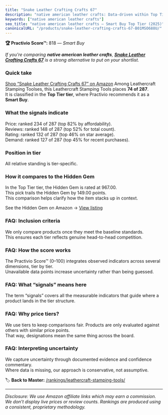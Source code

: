 ```yaml
---
title: "Snake Leather Crafting Crafts 67"
description: "native american leather crafts: Data-driven within Top Tier ranking using the Practivio Score™. Positioned by quality, value, demand, findability, momentum."
keywords: ["native american leather crafts"]
seo_title: "native american leather crafts — Smart Buy Top Tier (2025)"
canonicalURL: "/products/snake-leather-crafting-crafts-67-B01MSO688U/"
---
```


**🏆 Practivio Score™:** 818 — _Smart Buy_


*If you're comparing **native american leather crafts**, **[Snake Leather Crafting Crafts 67](https://www.amazon.com/dp/B01MSO688U?tag=practivio-20)** is a strong alternative to put on your shortlist.*
### Quick take
[Shop “Snake Leather Crafting Crafts 67” on Amazon](https://www.amazon.com/dp/B01MSO688U?tag=practivio-20)
Among Leathercraft Stamping Toolses, this Leathercraft Stamping Tools places **74 of 287**.  
It is classified in the **Top Tier tier**, where Practivio recommends it as a **Smart Buy**.

### What the signals indicate
Price: ranked 234 of 287 (top 82% by affordability).  
Reviews: ranked 148 of 287 (top 52% for total count).  
Rating: ranked 132 of 287 (top 46% on star average).  
Demand: ranked 127 of 287 (top 45% for recent purchases).

### Position in tier
All relative standing is tier-specific.

### How it compares to the Hidden Gem
In the Top Tier tier, the Hidden Gem is rated at 967.00.  
This pick trails the Hidden Gem by 149.00 points.  
This comparison helps clarify how the item stacks up in context.  

See the Hidden Gem on Amazon → [View listing](https://www.amazon.com/dp/B07TP844VN?tag=practivio-20)

### FAQ: Inclusion criteria
We only compare products once they meet the baseline standards.  
This ensures each tier reflects genuine head-to-head competition.

### FAQ: How the score works
The Practivio Score™ (0–100) integrates observed indicators across several dimensions, tier by tier.  
Unavailable data points increase uncertainty rather than being guessed.

### FAQ: What “signals” means here
The term “signals” covers all the measurable indicators that guide where a product lands in the tier structure.

### FAQ: Why price tiers?
We use tiers to keep comparisons fair. Products are only evaluated against others with similar price points.  
That way, designations mean the same thing across the board.

### FAQ: Interpreting uncertainty
We capture uncertainty through documented evidence and confidence commentary.  
Where data is missing, our approach is conservative, not assumptive.


🏷️ **Back to Master:** [/rankings/leathercraft-stamping-tools/](/rankings/leathercraft-stamping-tools/)

---
_Disclosure: We use Amazon affiliate links which may earn a commission. We don’t display live prices or review counts. Rankings are produced using a consistent, proprietary methodology._
